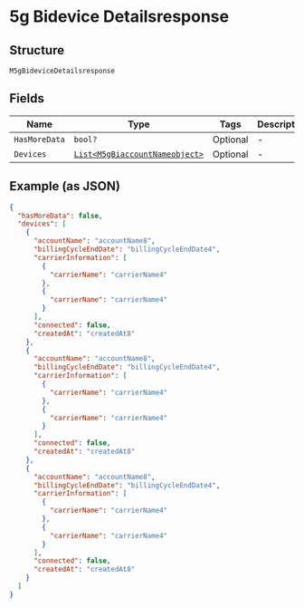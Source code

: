 
# 5g Bidevice Detailsresponse

## Structure

`M5gBideviceDetailsresponse`

## Fields

| Name | Type | Tags | Description |
|  --- | --- | --- | --- |
| `HasMoreData` | `bool?` | Optional | - |
| `Devices` | [`List<M5gBiaccountNameobject>`](../../doc/models/5g-biaccount-nameobject.md) | Optional | - |

## Example (as JSON)

```json
{
  "hasMoreData": false,
  "devices": [
    {
      "accountName": "accountName8",
      "billingCycleEndDate": "billingCycleEndDate4",
      "carrierInformation": [
        {
          "carrierName": "carrierName4"
        },
        {
          "carrierName": "carrierName4"
        }
      ],
      "connected": false,
      "createdAt": "createdAt8"
    },
    {
      "accountName": "accountName8",
      "billingCycleEndDate": "billingCycleEndDate4",
      "carrierInformation": [
        {
          "carrierName": "carrierName4"
        },
        {
          "carrierName": "carrierName4"
        }
      ],
      "connected": false,
      "createdAt": "createdAt8"
    },
    {
      "accountName": "accountName8",
      "billingCycleEndDate": "billingCycleEndDate4",
      "carrierInformation": [
        {
          "carrierName": "carrierName4"
        },
        {
          "carrierName": "carrierName4"
        }
      ],
      "connected": false,
      "createdAt": "createdAt8"
    }
  ]
}
```

